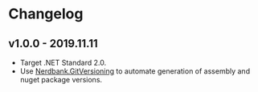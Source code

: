 # Changelog

## v1.0.0 - 2019.11.11
- Target .NET Standard 2.0.
- Use [Nerdbank.GitVersioning](https://github.com/AArnott/Nerdbank.GitVersioning) to automate generation of assembly 
  and nuget package versions.
